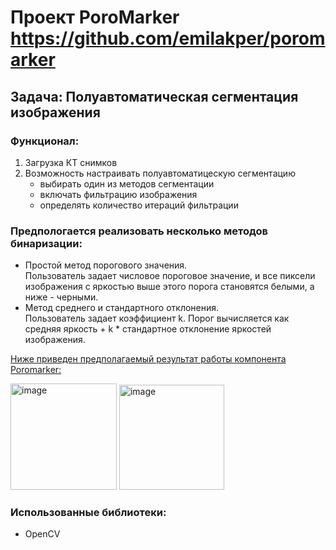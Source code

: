 # Проект PoroMarker https://github.com/emilakper/poromarker
## Задача:  Полуавтоматическая сегментация изображения
### Функционал:
1. Загрузка КТ снимков
2. Возможность настраивать полуавтоматицескую сегментацию <br/>
   * выбирать один из методов сегментации
   * включать фильтрацию изображения
   * определять количество итераций фильтрации
     
### Предпологается реализовать несколько методов бинаризации:
* Простой метод порогового значения.  <br/> Пользователь задает числовое пороговое значение, и все пиксели изображения с яркостью выше этого порога становятся белыми, а ниже - черными.
* Метод среднего и стандартного отклонения. <br/> Пользователь задает коэффициент k. Порог вычисляется как средняя яркость + k * стандартное отклонение яркостей изображения.

<ins>Ниже приведен предполагаемый результат работы компонента Poromarker:<ins/>
   
<img width="170" alt="image" src="https://github.com/s4salo/misis2023f-22-04-gavrilyuk-a-v/assets/127080534/f5c22634-cf1d-4876-a8c2-b5c7fa7592a5"> <img width="168" alt="image" src="https://github.com/s4salo/misis2023f-22-04-gavrilyuk-a-v/assets/127080534/815cdb4d-558a-4d40-b584-2fcb40bfa970">
### Использованные библиотеки:
* OpenCV

   

      



   

